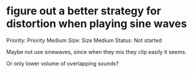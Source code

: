 # figure out a better strategy for distortion when playing sine waves

Priority: Priority Medium
Size: Size Medium
Status: Not started

Maybe not use sinewaves, since when they mix they clip easily it seems.

Or only lower volume of overlapping sounds?